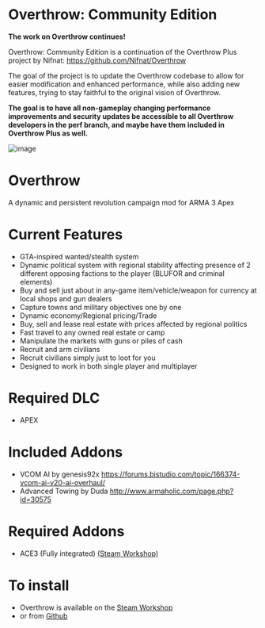 
# Overthrow: Community Edition
**The work on Overthrow continues!**

Overthrow: Community Edition is a continuation of the Overthrow Plus project by Nifnat: https://github.com/Nifnat/Overthrow

The goal of the project is to update the Overthrow codebase to allow for easier modification and enhanced performance, while also adding new features, trying to stay faithful to the original vision of Overthrow.

**The goal is to have all non-gameplay changing performance improvements and security updates be accessible to all Overthrow developers in the perf branch, and maybe have them included in Overthrow Plus as well.**

![image](https://raw.githubusercontent.com/rekterakathom/Overthrow/master/addons/overthrow_main/campaign/RKT-loadingscreen.jpg)

# Overthrow
A dynamic and persistent revolution campaign mod for ARMA 3 Apex

# Current Features
* GTA-inspired wanted/stealth system
* Dynamic political system with regional stability affecting presence of 2 different opposing factions to the player (BLUFOR and criminal elements)
* Buy and sell just about in any-game item/vehicle/weapon for currency at local shops and gun dealers
* Capture towns and military objectives one by one
* Dynamic economy/Regional pricing/Trade
* Buy, sell and lease real estate with prices affected by regional politics
* Fast travel to any owned real estate or camp
* Manipulate the markets with guns or piles of cash
* Recruit and arm civilians
* Recruit civilians simply just to loot for you
* Designed to work in both single player and multiplayer

# Required DLC
* APEX

# Included Addons
* VCOM AI by genesis92x https://forums.bistudio.com/topic/166374-vcom-ai-v20-ai-overhaul/
* Advanced Towing by Duda http://www.armaholic.com/page.php?id=30575

# Required Addons
* ACE3 (Fully integrated) [(Steam Workshop)](https://steamcommunity.com/sharedfiles/filedetails/?id=463939057)

# To install
* Overthrow is available on the [Steam Workshop](http://steamcommunity.com/sharedfiles/filedetails/?id=774201744)
* or from [Github](https://github.com/ArmaOverthrow/Overthrow.Tanoa/releases/latest)
